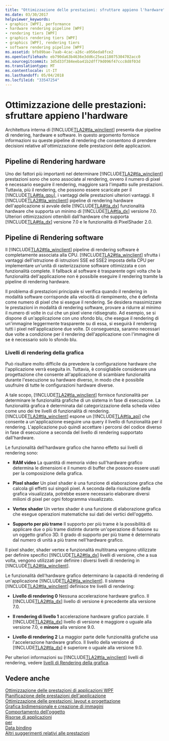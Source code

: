 ```yaml
---
title: "Ottimizzazione delle prestazioni: sfruttare appieno l'hardware"
ms.date: 03/30/2017
helpviewer_keywords:
- graphics [WPF], performance
- hardware rendering pipeline [WPF]
- rendering tiers [WPF]
- graphics rendering tiers [WPF]
- graphics [WPF], rendering tiers
- software rendering pipeline [WPF]
ms.assetid: bfb89bae-7aab-4cac-a26c-a956eda8fce2
ms.openlocfilehash: eb790da63b4636e3dd6c25ea118075304702acc0
ms.sourcegitcommit: 3d5d33f384eeba41b2dff79d096f47ccc8d8f03d
ms.translationtype: MT
ms.contentlocale: it-IT
ms.lasthandoff: 05/04/2018
ms.locfileid: "33547254"
---
```

# <a name="optimizing-performance-taking-advantage-of-hardware"></a>Ottimizzazione delle prestazioni: sfruttare appieno l'hardware
Architettura interna di [!INCLUDE[TLA2#tla_winclient](../../../../includes/tla2sharptla-winclient-md.md)] presenta due pipeline di rendering, hardware e software. In questo argomento fornisce informazioni su queste pipeline di rendering che consentono di prendere decisioni relative all'ottimizzazione delle prestazioni delle applicazioni.  
  
## <a name="hardware-rendering-pipeline"></a>Pipeline di Rendering hardware  
 Uno dei fattori più importanti nel determinare [!INCLUDE[TLA2#tla_winclient](../../../../includes/tla2sharptla-winclient-md.md)] prestazioni sono che sono associate al rendering, ovvero il numero di pixel è necessario eseguire il rendering, maggiore sarà l'impatto sulle prestazioni. Tuttavia, più il rendering, che possono essere scaricate per il [!INCLUDE[TLA#tla_gpu](../../../../includes/tlasharptla-gpu-md.md)], i vantaggi delle prestazioni ulteriori vantaggi. Il [!INCLUDE[TLA2#tla_winclient](../../../../includes/tla2sharptla-winclient-md.md)] pipeline di rendering hardware dell'applicazione si avvale delle [!INCLUDE[TLA#tla_dx](../../../../includes/tlasharptla-dx-md.md)] funzionalità hardware che supporta un minimo di [!INCLUDE[TLA#tla_dx](../../../../includes/tlasharptla-dx-md.md)] versione 7.0. Ulteriori ottimizzazioni ottenibili dall'hardware che supporta [!INCLUDE[TLA#tla_dx](../../../../includes/tlasharptla-dx-md.md)] versione 7.0 e le funzionalità di PixelShader 2.0.  
  
## <a name="software-rendering-pipeline"></a>Pipeline di Rendering software  
 Il [!INCLUDE[TLA2#tla_winclient](../../../../includes/tla2sharptla-winclient-md.md)] pipeline di rendering software è completamente associata alla CPU. [!INCLUDE[TLA2#tla_winclient](../../../../includes/tla2sharptla-winclient-md.md)] sfrutta i vantaggi dell'istruzione di istruzioni SSE ed SSE2 imposta della CPU per implementare un'unità di rasterizzazione software ottimizzata e con funzionalità complete. Il fallback al software è trasparente ogni volta che la funzionalità dell'applicazione non è possibile eseguire il rendering tramite la pipeline di rendering hardware.  
  
 Il problema di prestazioni principale si verifica quando il rendering in modalità software corrisponde alla velocità di riempimento, che è definita come numero di pixel che si esegue il rendering. Se desidera massimizzare le prestazioni in modalità di rendering software, provare a ridurre al minimo il numero di volte in cui che un pixel viene ridisegnato. Ad esempio, se si dispone di un'applicazione con uno sfondo blu, che esegue il rendering di un'immagine leggermente trasparente su di essa, si eseguirà il rendering tutti i pixel nell'applicazione due volte. Di conseguenza, saranno necessari due volte a condizione per il rendering dell'applicazione con l'immagine di se è necessario solo lo sfondo blu.  
  
### <a name="graphics-rendering-tiers"></a>Livelli di rendering della grafica  
 Può risultare molto difficile da prevedere la configurazione hardware che l'applicazione verrà eseguita in. Tuttavia, è consigliabile considerare una progettazione che consente all'applicazione di scambiare funzionalità durante l'esecuzione su hardware diverso, in modo che è possibile usufruire di tutte le configurazioni hardware diverse.  
  
 A tale scopo, [!INCLUDE[TLA2#tla_winclient](../../../../includes/tla2sharptla-winclient-md.md)] fornisce funzionalità per determinare le funzionalità grafiche di un sistema in fase di esecuzione. La funzionalità grafica è determinata dal categorizzazione della scheda video come uno dei tre livelli di funzionalità di rendering. [!INCLUDE[TLA2#tla_winclient](../../../../includes/tla2sharptla-winclient-md.md)] espone un [!INCLUDE[TLA#tla_api](../../../../includes/tlasharptla-api-md.md)] che consente a un'applicazione eseguire una query il livello di funzionalità per il rendering. L'applicazione può quindi accettare i percorsi del codice diverso in fase di esecuzione a seconda del livello di rendering supportato dall'hardware.  
  
 Le funzionalità dell'hardware grafico che hanno effetto sui livelli di rendering sono:  
  
-   **RAM video** La quantità di memoria video sull'hardware grafico determina le dimensioni e il numero di buffer che possono essere usati per la composizione della grafica.  
  
-   **Pixel shader** Un pixel shader è una funzione di elaborazione grafica che calcola gli effetti sui singoli pixel. A seconda della risoluzione della grafica visualizzata, potrebbe essere necessario elaborare diversi milioni di pixel per ogni fotogramma visualizzato.  
  
-   **Vertex shader** Un vertex shader è una funzione di elaborazione grafica che esegue operazioni matematiche sui dati dei vertici dell'oggetto.  
  
-   **Supporto per più trame** Il supporto per più trame è la possibilità di applicare due o più trame distinte durante un'operazione di fusione su un oggetto grafico 3D. Il grado di supporto per più trame è determinato dal numero di unità a più trame nell'hardware grafico.  
  
 Il pixel shader, shader vertex e funzionalità multitrama vengono utilizzate per definire specifici [!INCLUDE[TLA2#tla_dx](../../../../includes/tla2sharptla-dx-md.md)] livelli di versione, che a sua volta, vengono utilizzati per definire i diversi livelli di rendering in [!INCLUDE[TLA2#tla_winclient](../../../../includes/tla2sharptla-winclient-md.md)].  
  
 Le funzionalità dell'hardware grafico determinano la capacità di rendering di un'applicazione [!INCLUDE[TLA2#tla_winclient](../../../../includes/tla2sharptla-winclient-md.md)]. Il sistema [!INCLUDE[TLA2#tla_winclient](../../../../includes/tla2sharptla-winclient-md.md)] definisce tre livelli di rendering:  
  
-   **Livello di rendering 0** Nessuna accelerazione hardware grafico. Il [!INCLUDE[TLA2#tla_dx](../../../../includes/tla2sharptla-dx-md.md)] livello di versione è precedente alla versione 7.0.  
  
-   **Il rendering di livello 1** accelerazione hardware grafico parziale. Il [!INCLUDE[TLA2#tla_dx](../../../../includes/tla2sharptla-dx-md.md)] livello di versione è maggiore o uguale alla versione 7.0, e **minore** alla versione 9.0.  
  
-   **Livello di rendering 2** La maggior parte delle funzionalità grafiche usa l'accelerazione hardware grafico. Il livello della versione di [!INCLUDE[TLA2#tla_dx](../../../../includes/tla2sharptla-dx-md.md)] è superiore o uguale alla versione 9.0.  
  
 Per ulteriori informazioni su [!INCLUDE[TLA2#tla_winclient](../../../../includes/tla2sharptla-winclient-md.md)] livelli di rendering, vedere [livelli di Rendering della grafica](../../../../docs/framework/wpf/advanced/graphics-rendering-tiers.md).  
  
## <a name="see-also"></a>Vedere anche  
 [Ottimizzazione delle prestazioni di applicazioni WPF](../../../../docs/framework/wpf/advanced/optimizing-wpf-application-performance.md)  
 [Pianificazione delle prestazioni dell'applicazione](../../../../docs/framework/wpf/advanced/planning-for-application-performance.md)  
 [Ottimizzazione delle prestazioni: layout e progettazione](../../../../docs/framework/wpf/advanced/optimizing-performance-layout-and-design.md)  
 [Grafica bidimensionale e creazione di immagini](../../../../docs/framework/wpf/advanced/optimizing-performance-2d-graphics-and-imaging.md)  
 [Comportamento dell'oggetto](../../../../docs/framework/wpf/advanced/optimizing-performance-object-behavior.md)  
 [Risorse di applicazioni](../../../../docs/framework/wpf/advanced/optimizing-performance-application-resources.md)  
 [per](../../../../docs/framework/wpf/advanced/optimizing-performance-text.md)  
 [Data binding](../../../../docs/framework/wpf/advanced/optimizing-performance-data-binding.md)  
 [Altri suggerimenti relativi alle prestazioni](../../../../docs/framework/wpf/advanced/optimizing-performance-other-recommendations.md)
